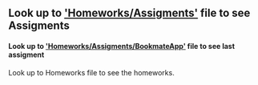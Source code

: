 ## Look up to ['Homeworks/Assigments'](https://github.com/BayramGUN/TurkcellGYGY/tree/main/Homeworks/Assigments) file to see Assigments  

#### Look up to ['Homeworks/Assigments/BookmateApp'](https://github.com/BayramGUN/TurkcellGYGY/tree/main/Homeworks/Assigments/BookmateApp) file to see last assigment
Look up to Homeworks file to see the homeworks.
